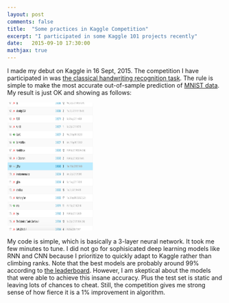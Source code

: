 ```yaml
---
layout: post
comments: false
title:  "Some practices in Kaggle Competition"
excerpt: "I participated in some Kaggle 101 projects recently"
date:   2015-09-10 17:30:00
mathjax: true
---
```




I made my debut on Kaggle in 16 Sept, 2015.
The competition I have participated in was [the classical handwriting recognition task](https://www.kaggle.com/c/digit-recognizer).
The rule is simple to make the most accurate out-of-sample prediction of [MNIST data](http://yann.lecun.com/exdb/mnist/).
My result is just OK and showing as follows:

<img src="https://raw.githubusercontent.com/CamZHU/camzhu.github.io/master/images/kaggle_digit_result.png" height="300" width="200"/>

My code is simple, which is basically a 3-layer neural network. 
It took me few minutes to tune.
I did not go for sophisicated deep learning models like RNN and CNN because I prioritize to quickly adapt to Kaggle rather than climbing ranks. 
Note that the best models are probably around 99% according to [the leaderboard](https://www.kaggle.com/c/digit-recognizer/leaderboard). However, 
I am skeptical about the models that were able to achieve this insane accuracy.
Plus the test set is static and leaving lots of chances to cheat.
Still, the competition gives me strong sense of how fierce it is a 1% improvement in algorithm.
